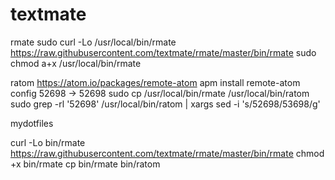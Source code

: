textmate
======

rmate
sudo curl -Lo /usr/local/bin/rmate https://raw.githubusercontent.com/textmate/rmate/master/bin/rmate
sudo chmod a+x /usr/local/bin/rmate

ratom
https://atom.io/packages/remote-atom
apm install remote-atom
config 52698 -> 52698
sudo cp /usr/local/bin/rmate /usr/local/bin/ratom
sudo grep -rl '52698' /usr/local/bin/ratom  | xargs sed -i 's/52698/53698/g'


mydotfiles

curl -Lo bin/rmate https://raw.githubusercontent.com/textmate/rmate/master/bin/rmate
chmod +x bin/rmate
cp bin/rmate bin/ratom
